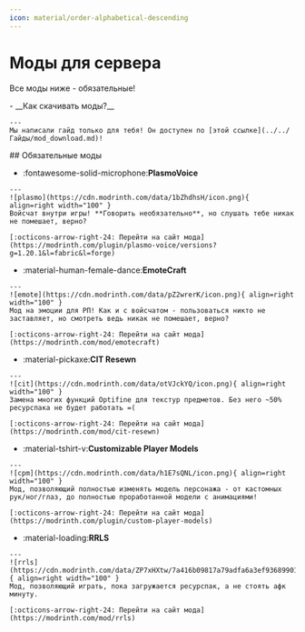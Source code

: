 ```yaml
---
icon: material/order-alphabetical-descending
---
```


# Моды для сервера
Все моды ниже - <span class="red">обязательные</span>!
<div class="grid cards" markdown>
-    __Как скачивать моды?__

    ---
    Мы написали гайд только для тебя! Он доступен по [этой ссылке](../../Гайды/mod_download.md)!
</div>
## Обязательные моды
<div class="grid cards" markdown>

-    :fontawesome-solid-microphone:__PlasmoVoice__

    ---
    ![plasmo](https://cdn.modrinth.com/data/1bZhdhsH/icon.png){ align=right width="100" }
    Войсчат внутри игры! **Говорить необязательно**, но слушать тебе никак не помешает, верно?

    [:octicons-arrow-right-24: Перейти на сайт мода](https://modrinth.com/plugin/plasmo-voice/versions?g=1.20.1&l=fabric&l=forge)

-    :material-human-female-dance:__EmoteCraft__

    ---
    ![emote](https://cdn.modrinth.com/data/pZ2wrerK/icon.png){ align=right width="100" }
    Мод на эмоции для РП! Как и с войсчатом - пользоваться никто не заставляет, но смотреть ведь никак не помешает, верно?

    [:octicons-arrow-right-24: Перейти на сайт мода](https://modrinth.com/mod/emotecraft)

-    :material-pickaxe:__CIT Resewn__

    ---
    ![cit](https://cdn.modrinth.com/data/otVJckYQ/icon.png){ align=right width="100" }
    Замена многих функций Optifine для текстур предметов. Без него ~50% ресурспака не будет работать =(

    [:octicons-arrow-right-24: Перейти на сайт мода](https://modrinth.com/mod/cit-resewn)

-    :material-tshirt-v:__Customizable Player Models__

    ---
    ![cpm](https://cdn.modrinth.com/data/h1E7sQNL/icon.png){ align=right width="100" }
    Мод, позволяющий полностью изменять модель персонажа - от кастомных рук/ног/глаз, до полностью проработанной модели с анимациями!

    [:octicons-arrow-right-24: Перейти на сайт мода](https://modrinth.com/plugin/custom-player-models)

-    :material-loading:__RRLS__

    ---
    ![rrls](https://cdn.modrinth.com/data/ZP7xHXtw/7a416b09817a79adfa6a3ef9368990135e276821.png){ align=right width="100" }
    Мод, позволяющий играть, пока загружается ресурспак, а не стоять афк минуту.

    [:octicons-arrow-right-24: Перейти на сайт мода](https://modrinth.com/mod/rrls)

</div>